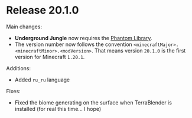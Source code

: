 # Release 20.1.0

Main changes:

* **Underground Jungle** now requires the [Phantom Library](https://github.com/PhantomLoader/PhantomLoader).
* The version number now follows the convention `<minecraftMajor>.<minecraftMinor>.<modVersion>`. That means version `20.1.0` is the first version for Minecraft `1.20.1`.

Additions:

* Added `ru_ru` language

Fixes:

* Fixed the biome generating on the surface when TerraBlender is installed (for real this time... I hope)
